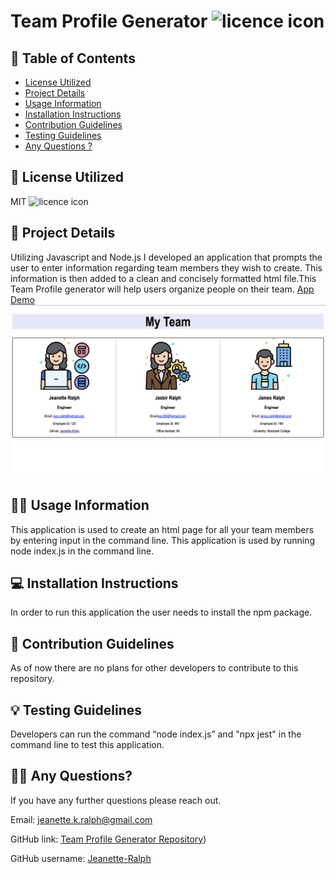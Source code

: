  # Team Profile Generator ![licence icon](https://img.shields.io/badge/License-MIT-lavender.svg)

## 📝 Table of Contents
* [License Utilized](#license-utilized)
* [Project Details](#project-details)
* [Usage Information](#usage-information)
* [Installation Instructions](#installation-instructions)
* [Contribution Guidelines](#contribution-guidelines)
* [Testing Guidelines](#testing-guidelines)
* [Any Questions ?](#any-questions)

## 🔑 License Utilized
MIT ![licence icon](https://img.shields.io/badge/License-MIT-lavender.svg)

## 🚀 Project Details
Utilizing Javascript and Node.js I developed an application that prompts the user to enter information regarding team members they wish to create. This information is then added to a clean and concisely formatted html file.This Team Profile generator will help users organize people on their team. [App Demo](https://drive.google.com/file/d/1VuUQ0OFDejuuuM4IzUrN-wFOC2cWFAYf/view)
![Screenshot of App](/develop/Assets/images/app1.png)

## 👩‍💻 Usage Information
This application is used to create an html page for all your team members by entering input in the command line. This application is used by running node index.js in the command line. 

## 💻 Installation Instructions
In order to run this application the user needs to install the npm package.

## 🤝 Contribution Guidelines
As of now there are no plans for other developers to contribute to this repository.

## 💡 Testing Guidelines
Developers can run the command “node index.js” and "npx jest" in the command line to test this application. 

## 🙋‍♀️ Any Questions?

If you have any further questions please reach out.

Email: jeanette.k.ralph@gmail.com 

GitHub link: [Team Profile Generator Repository](https://github.com/Jeanette-Ralph/Team-Profile-Generator))

GitHub username: [Jeanette-Ralph](https://github.com/Jeanette-Ralph)
